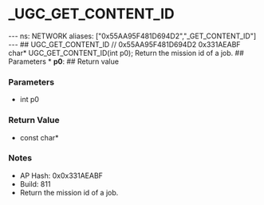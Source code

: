# _UGC_GET_CONTENT_ID

--- ns: NETWORK aliases: ["0x55AA95F481D694D2","_GET_CONTENT_ID"] --- ## UGC_GET_CONTENT_ID  // 0x55AA95F481D694D2 0x331AEABF char* UGC_GET_CONTENT_ID(int p0);  Return the mission id of a job.  ## Parameters * **p0**:  ## Return value

### Parameters
* int p0

### Return Value
* const char*

### Notes
* AP Hash: 0x0x331AEABF
* Build: 811
* Return the mission id of a job.

